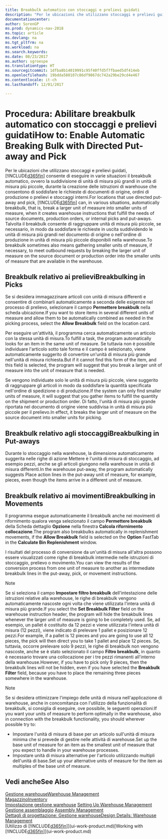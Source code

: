 ```yaml
---
title: Breakbulk automatico con stoccaggi e prelievi guidati
description: "Per le ubicazioni che utilizzano stoccaggi e prelievi guidati, è possibile suddividere unità di misura più grandi in unità di misura più piccole, durante la creazione delle istruzioni di warehouse che consentono di soddisfare le richieste di documenti di origine, ordini di produzione o prelievi e stoccaggi interni."
documentationcenter: 
author: SorenGP
ms.prod: dynamics-nav-2018
ms.topic: article
ms.devlang: na
ms.tgt_pltfrm: na
ms.workload: na
ms.search.keywords: 
ms.date: 08/23/2017
ms.author: sgroespe
ms.translationtype: HT
ms.sourcegitcommit: 1dfba8b14019991c95f40ffd5f7fbaed5df414eb
ms.openlocfilehash: 19bdda580107c86df9867dc742a29be29cd4e467
ms.contentlocale: it-ch
ms.lasthandoff: 12/01/2017

---
```

# <a name="how-to-enable-automatic-breaking-bulk-with-directed-put-away-and-pick"></a><span data-ttu-id="f9256-103">Procedura: Abilitare breakbulk automatico con stoccaggi e prelievi guidati</span><span class="sxs-lookup"><span data-stu-id="f9256-103">How to: Enable Automatic Breaking Bulk with Directed Put-away and Pick</span></span>
<span data-ttu-id="f9256-104">Per le ubicazioni che utilizzano stoccaggi e prelievi guidati, [!INCLUDE[d365fin](includes/d365fin_md.md)] consente di eseguire in varie situazioni il breakbulk automatico, ovvero la suddivisione di unità di misura più grandi in unità di misura più piccole, durante la creazione delle istruzioni di warehouse che consentono di soddisfare le richieste di documenti di origine, ordini di produzione o prelievi e stoccaggi interni.</span><span class="sxs-lookup"><span data-stu-id="f9256-104">For locations that use directed put-away and pick, [!INCLUDE[d365fin](includes/d365fin_md.md)] can, in various situations, automatically breakbulk, that is, break a larger unit of measure into smaller units of measure, when it creates warehouse instructions that fulfill the needs of source documents, production orders, or internal picks and put-aways.</span></span> <span data-ttu-id="f9256-105">Talvolta il breakbulk consente di raggruppare unità di misura più piccole, se necessario, in modo da soddisfare le richieste in uscita suddividendo le unità di misura più grandi nel documento di origine o nell'ordine di produzione in unità di misura più piccole disponibili nella warehouse.</span><span class="sxs-lookup"><span data-stu-id="f9256-105">To breakbulk sometimes also means gathering smaller units of measure, if necessary, to meet outbound requests by breaking the larger unit of measure on the source document or production order into the smaller units of measure that are available in the warehouse.</span></span>   

## <a name="breakbulking-in-picks"></a><span data-ttu-id="f9256-106">Breakbulk relativo ai prelievi</span><span class="sxs-lookup"><span data-stu-id="f9256-106">Breakbulking in Picks</span></span>  
<span data-ttu-id="f9256-107">Se si desidera immagazzinare articoli con unità di misura differenti e consentire di combinarli automaticamente a seconda delle esigenze nel processo di prelievo, selezionare il campo **Permettere breakbulk** nella scheda ubicazione.</span><span class="sxs-lookup"><span data-stu-id="f9256-107">If you want to store items in several different units of measure and allow them to be automatically combined as needed in the picking process, select the **Allow Breakbulk** field on the location card.</span></span>  

<span data-ttu-id="f9256-108">Per eseguire un'attività, il programma cerca automaticamente un articolo con la stessa unità di misura.</span><span class="sxs-lookup"><span data-stu-id="f9256-108">To fulfill a task, the program automatically looks for an item in the same unit of measure.</span></span> <span data-ttu-id="f9256-109">Se tuttavia non è possibile individuare l'articolo sotto tale forma e il campo è selezionato, viene automaticamente suggerito di convertire un'unità di misura più grande nell'unità di misura richiesta.</span><span class="sxs-lookup"><span data-stu-id="f9256-109">But if it cannot find this form of the item, and this field is selected, the program will suggest that you break a larger unit of measure into the unit of measure that is needed.</span></span>  

<span data-ttu-id="f9256-110">Se vengono individuate solo le unità di misura più piccole, viene suggerito di raggruppare gli articoli in modo da soddisfare la quantità specificata nell'ordine di spedizione o di produzione.</span><span class="sxs-lookup"><span data-stu-id="f9256-110">If the system can only find smaller units of measure, it will suggest that you gather items to fulfill the quantity on the shipment or production order.</span></span> <span data-ttu-id="f9256-111">Di fatto, l'unità di misura più grande riportata nel documento di origine viene suddivisa in unità di misura più piccole per il prelievo.</span><span class="sxs-lookup"><span data-stu-id="f9256-111">In effect, it breaks the larger unit of measure on the source document into smaller units for picking.</span></span>  

## <a name="breakbulking-in-put-aways"></a><span data-ttu-id="f9256-112">Breakbulk relativo agli stoccaggi</span><span class="sxs-lookup"><span data-stu-id="f9256-112">Breakbulking in Put-aways</span></span>  
<span data-ttu-id="f9256-113">Durante lo stoccaggio nella warehouse, la dimensione automaticamente suggerita nelle righe di azione Mettere è l'unità di misura di stoccaggio, ad esempio pezzi, anche se gli articoli giungono nella warehouse in unità di misura differenti.</span><span class="sxs-lookup"><span data-stu-id="f9256-113">In the warehouse put-away, the program automatically suggests Place action lines in the put-away unit of measure, for example, pieces, even though the items arrive in a different unit of measure.</span></span>  

## <a name="breakbulking-in-movements"></a><span data-ttu-id="f9256-114">Breakbulk relativo ai movimenti</span><span class="sxs-lookup"><span data-stu-id="f9256-114">Breakbulking in Movements</span></span>  
<span data-ttu-id="f9256-115">Il programma esegue automaticamente il breakbulk anche nei movimenti di rifornimento qualora venga selezionato il campo **Permettere breakbulk** della Scheda dettaglio **Opzione** nella finestra **Calcola rifornimento collocazione**.</span><span class="sxs-lookup"><span data-stu-id="f9256-115">The program also breakbulks automatically in replenishment movements, if the **Allow Breakbulk** field is selected on the **Option** FastTab in the **Calculate Bin Replenishment** window.</span></span>  

<span data-ttu-id="f9256-116">I risultati del processo di conversione da un'unità di misura all'altra possono essere visualizzati come righe di breakbulk intermedie nelle istruzioni di stoccaggio, prelievo o movimento.</span><span class="sxs-lookup"><span data-stu-id="f9256-116">You can view the results of the conversion process from one unit of measure to another as intermediate breakbulk lines in the put-away, pick, or movement instructions.</span></span>  

> [!NOTE]  
>  <span data-ttu-id="f9256-117">Se si seleziona il campo **Impostare filtro breakbulk** dell'intestazione delle istruzioni relative alla warehouse, le righe di breakbulk vengono automaticamente nascoste ogni volta che viene utilizzata l'intera unità di misura più grande.</span><span class="sxs-lookup"><span data-stu-id="f9256-117">If you select the **Set Breakbulk Filter** field on the warehouse instruction header, the program will hide the breakbulk lines whenever the larger unit of measure is going to be completely used.</span></span> <span data-ttu-id="f9256-118">Se, ad esempio, un pallet è costituito da 12 pezzi e viene utilizzata l'intera unità di misura (12 pezzi), viene indicato di prelevare 1 pallet e posizionare 12 pezzi.</span><span class="sxs-lookup"><span data-stu-id="f9256-118">For example, if a pallet is 12 pieces and you are going to use all 12 pieces, the pick will then direct you to take 1 pallet and place 12 pieces.</span></span> <span data-ttu-id="f9256-119">Se, tuttavia, occorre prelevare solo 9 pezzi, le righe di breakbulk non vengono nascoste, anche se è stato selezionato il campo **Filtro breakbulk**, in quanto è necessario trovare una collocazione per i tre pezzi rimanenti all'interno della warehouse.</span><span class="sxs-lookup"><span data-stu-id="f9256-119">However, if you have to pick only 9 pieces, then the breakbulk lines will not be hidden, even if you have selected the **Breakbulk Filter** field, because you have to place the remaining three pieces somewhere in the warehouse.</span></span>  

> [!NOTE]  
>  <span data-ttu-id="f9256-120">Se si desidera ottimizzare l'impiego delle unità di misura nell'applicazione di warehouse, anche in concomitanza con l'utilizzo della funzionalità di breakbulk, si consiglia di eseguire, ove possibile, le seguenti operazioni:</span><span class="sxs-lookup"><span data-stu-id="f9256-120">If you want your units of measure to perform optimally in the warehouse, also in connection with the breakbulk functionality, you should wherever possible try to:</span></span>  
>   
> - <span data-ttu-id="f9256-121">Impostare l'unità di misura di base per un articolo sull'unità di misura minima che si prevede di gestire nelle attività di warehouse.</span><span class="sxs-lookup"><span data-stu-id="f9256-121">Set up the base unit of measure for an item as the smallest unit of measure that you expect to handle in your warehouse processes.</span></span>  
> - <span data-ttu-id="f9256-122">Impostare unità di misura alternative per l'articolo utilizzando multipli dell'unità di base.</span><span class="sxs-lookup"><span data-stu-id="f9256-122">Set up your alternative units of measure for the item as multiples of the base unit of measure.</span></span>  

## <a name="see-also"></a><span data-ttu-id="f9256-123">Vedi anche</span><span class="sxs-lookup"><span data-stu-id="f9256-123">See Also</span></span>  
[<span data-ttu-id="f9256-124">Gestione warehouse</span><span class="sxs-lookup"><span data-stu-id="f9256-124">Warehouse Management</span></span>](warehouse-manage-warehouse.md)  
[<span data-ttu-id="f9256-125">Magazzino</span><span class="sxs-lookup"><span data-stu-id="f9256-125">Inventory</span></span>](inventory-manage-inventory.md)  
<span data-ttu-id="f9256-126">[Impostazione gestione warehouse](warehouse-setup-warehouse.md)   </span><span class="sxs-lookup"><span data-stu-id="f9256-126">[Setting Up Warehouse Management](warehouse-setup-warehouse.md)   </span></span>  
<span data-ttu-id="f9256-127">[Gestione assemblaggio](assembly-assemble-items.md)  </span><span class="sxs-lookup"><span data-stu-id="f9256-127">[Assembly Management](assembly-assemble-items.md)  </span></span>  
[<span data-ttu-id="f9256-128">Dettagli di progettazione: Gestione warehouse</span><span class="sxs-lookup"><span data-stu-id="f9256-128">Design Details: Warehouse Management</span></span>](design-details-warehouse-management.md)  
<span data-ttu-id="f9256-129">[Utilizzo di [!INCLUDE[d365fin](includes/d365fin_md.md)]](ui-work-product.md)</span><span class="sxs-lookup"><span data-stu-id="f9256-129">[Working with [!INCLUDE[d365fin](includes/d365fin_md.md)]](ui-work-product.md)</span></span>  

